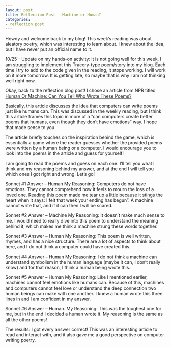 ```yaml
---
layout: post
title: Reflection Post - Machine or Human?
categories:
- reflection post
---
```


Howdy and welcome back to my blog! This week’s reading was about aleatory poetry, which was interesting to learn about. I knew about the idea, but I have never put an official name to it.

10/25 - Update on my hands-on activity: it is not going well for this week. I am struggling to implement this Tracery-type poem/story into my blog. Each time I try to add to the code given in the reading, it stops working. I will work on it more tomorrow. It is getting late, so maybe that is why I am not thinking well right now.

Okay, back to the reflection blog post! I chose an article from NPR titled [Human Or Machine: Can You Tell Who Wrote These Poems?](https://www.npr.org/sections/alltechconsidered/2016/06/27/480639265/human-or-machine-can-you-tell-who-wrote-these-poems)

Basically, this article discusses the idea that computers can write poems just like humans can. This was discussed in the weekly reading, but I think this article frames this topic in more of a “can computers create better poems that humans, even though they don’t have emotions” way. I hope that made sense to you.

The article briefly touches on the inspiration behind the game, which is essentially a game where the reader guesses whether the provided poems were written by a human being or a computer. I would encourage you to look into the poems in the article and guess for yourself!

I am going to read the poems and guess on each one. I’ll tell you what I think and my reasoning behind my answer, and at the end I will tell you which ones I got right and wrong. Let’s go!

Sonnet #1 Answer – Human
My Reasoning: Computers do not have emotions. They cannot comprehend how it feels to mourn the loss of a loved one. Reading this poem made me tear up a little because it stings the heart when it says: I felt that week your ending has begun”. A machine cannot write that, and if it can then I will be scared.

Sonnet #2 Answer – Machine
My Reasoning: It doesn’t make much sense to me. I would need to really dive into this poem to understand the meaning behind it, which makes me think a machine strung these words together.

Sonnet #3 Answer – Human
My Reasoning: This poem is well written, rhymes, and has a nice structure. There are a lot of aspects to think about here, and I do not think a computer could have created this.

Sonnet #4 Answer – Human
My Reasoning: I do not think a machine can understand symbolism in the human language (maybe it can, I don’t really know) and for that reason, I think a human being wrote this.

Sonnet #5 Answer – Human
My Reasoning: Like I mentioned earlier, machines cannot feel emotions like humans can. Because of this, machines and computers cannot feel love or understand the deep connection two human beings can make with one another. I knew a human wrote this three lines in and I am confident in my answer.

Sonnet #6 Answer – Human.
My Reasoning: This was the toughest one for me, but in the end I decided a human wrote it. My reasoning is the same as all the other poems!

The results: I got every answer correct! This was an interesting article to read and interact with, and it also gave me a good perspective on computer writing poetry.
